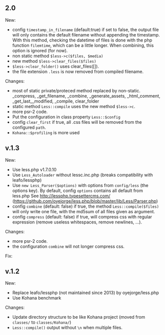 2.0
---
New:
* config `timestamp_in_filename` (default:true)
		if set to false, the output file will only contains the default filename
		without appending the timestamp. With this method, checking the datetime
		of files is done with the php function `filemtime`, which can be a little
		longer. When combining, this option is ignored (for now).
* non static method `$less->c($files, $media)`
* new method `$less->clear_files($files)`
* `$less->clear_folder()` uses clear_files([]).
* the file extension `.less` is now removed from compiled filename.

Changes:
* most of static private/proteced method replaced by non-static.
		 _compress, _get_filename, _combine, _generate_assets, _html_comment,
		 _get_last__modified, _compile, clear_folder
* static method `Less::compile` uses the new method `$less->c`.
* more psr-2 code.
* Put the configuration in class property `Less::$config`
* config `clear_first`
		if true, all .css files will be removed from the configured `path`.
* `Kohana::$profiling` is more used

v.1.3
---
New:
* Use less.php v1.7.0.10
* Use `Less_Autoloader` without lessc.inc.php (breaks compatibility with
		leafo/lessphp)
* Use `new Less_Parser($options)` with options from `config/less` (the options key).
		By default,  config `options` contains all default from less.php
		See http://lessphp.typesettercms.com/ (https://github.com/oyejorge/less.php/blob/master/lib/Less/Parser.php)
* config `combine` (default: false)
		if true, the method `Less::compile($files)` will only write one file, with the
		md5sum of all files given as argument.
* config `compress` (default: false)
		if true, will compress css with regular expression (remove useless
				whitespaces, remove newlines, …).

Changes:
* more psr-2 code.
* the configuration `combine` will not longer compress css.

Fix:

v.1.2
---
New:
* Replace leafo/lessphp (not maintained since 2013) by oyejorge/less.php
* Use Kohana benchmark


Changes:
* Update directory structure
		to be like Kohana project (moved from `classes/` to `classes/Kohana/`)
* `Less::compile()` output without `\n` when multiple files.

